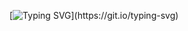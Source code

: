 [![Typing SVG](https://readme-typing-svg.herokuapp.com?size=40&center=true&vCenter=true&width=800&height=100&lines=console.log('Hello+World!'))](https://git.io/typing-svg)
